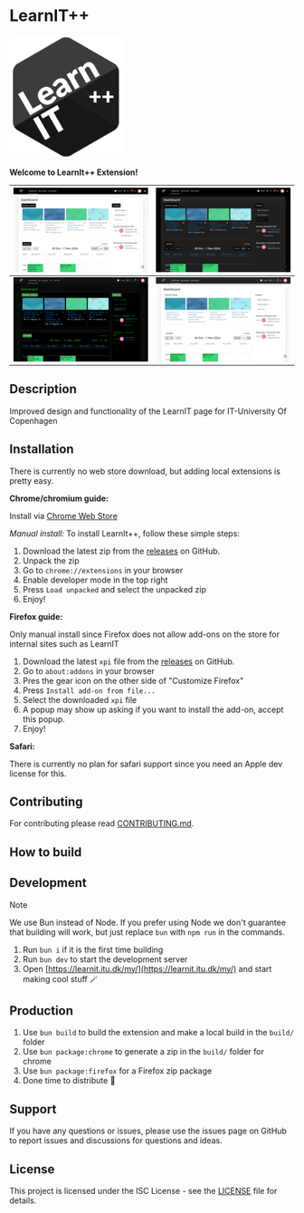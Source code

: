 # LearnIT++

<img src="assets/icon.png" alt="LearnIT++ logo" width="200"/>

**Welcome to LearnIt++ Extension!**

| ![learnit++ light mode](assets/images/preview-images/plus-light.png) | ![learnit++ dark mode](assets/images/preview-images/plus-dark.png) |
| --- | --- |
| ![hacker mode](assets/images/preview-images/hacker.png) | ![retro light mode](assets/images/preview-images/retro.png) |

## Description

Improved design and functionality of the LearnIT page for IT-University Of Copenhagen

## Installation

There is currently no web store download, but adding local extensions is pretty easy.

**Chrome/chromium guide:**

Install via [Chrome Web Store](https://chrome.google.com/webstore/detail/learnit%2B%2B/dgljcacndcbaedcglhlibdhohipphojk/)

_Manual install:_
To install LearnIt++, follow these simple steps:

1. Download the latest zip from the [releases](https://github.com/PhilipFlyvholm/learnit-plus-plus/releases) on GitHub.
2. Unpack the zip
3. Go to `chrome://extensions` in your browser
4. Enable developer mode in the top right
5. Press `Load unpacked` and select the unpacked zip
6. Enjoy!

**Firefox guide:**

Only manual install since Firefox does not allow add-ons on the store for internal sites such as LearnIT

1. Download the latest `xpi` file from the [releases](https://github.com/PhilipFlyvholm/learnit-plus-plus/releases) on GitHub.
2. Go to `about:addons` in your browser
3. Pres the gear icon on the other side of "Customize Firefox"
4. Press `Install add-on from file...`
5. Select the downloaded `xpi` file
6. A popup may show up asking if you want to install the add-on, accept this popup.
7. Enjoy!


**Safari:**

There is currently no plan for safari support since you need an Apple dev license for this.

## Contributing

For contributing please read [CONTRIBUTING.md](./CONTRIBUTING.md).

## How to build

## Development

> [!NOTE]
> We use Bun instead of Node. If you prefer using Node we don't guarantee that building will work, but just replace `bun` with `npm run` in the commands.

1. Run `bun i` if it is the first time building
2. Run `bun dev` to start the development server
3. Open [https://learnit.itu.dk/my/](https://learnit.itu.dk/my/) and start making cool stuff 🪄

## Production

1. Use `bun build` to build the extension and make a local build in the `build/` folder
2. Use `bun package:chrome` to generate a zip in the `build/` folder for chrome
3. Use `bun package:firefox` for a Firefox zip package
4. Done time to distribute 🎉

## Support

If you have any questions or issues, please use the issues page on GitHub to report issues and discussions for questions and ideas.

## License

This project is licensed under the ISC License - see the [LICENSE](LICENSE) file for details.
